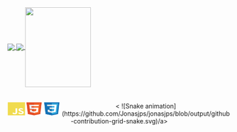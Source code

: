 <div>
  <a href="https://github.com/Jonasjps">
  <img height="180em"   align="center" src="https://github-readme-stats.vercel.app/api?username=Jonasjps&show_icons=true&theme=chartreuse-dark&include_all_commits=true&count_private=true"/>
  <img height="180em"  align="center" src="https://github-readme-stats.vercel.app/api/top-langs/?username=Jonasjps&layout=compact&langs_count=7&theme=chartreuse-dark" />

  <img align="center" width="148" height="180" src="https://media1.tenor.com/images/68e8337fb4eb7e40645d832c64762a8b/tenor.gif?itemid=19443613">
</div>
 <br>
<div  align="center"> 
  <div style="display: inline_block"><br>
  <img align="left" alt="Javascrip" height="30" width="40" src="https://raw.githubusercontent.com/devicons/devicon/master/icons/javascript/javascript-plain.svg">
  <img align="left" alt="HTML" height="30" width="40" src="https://raw.githubusercontent.com/devicons/devicon/master/icons/html5/html5-original.svg">
  <img align="left" alt="CSS" height="30" width="40" src="https://raw.githubusercontent.com/devicons/devicon/master/icons/css3/css3-original.svg">
  
 
     
     
</div>
  <a>< ![Snake animation](https://github.com/Jonasjps/jonasjps/blob/output/github-contribution-grid-snake.svg)/a>
</div>

